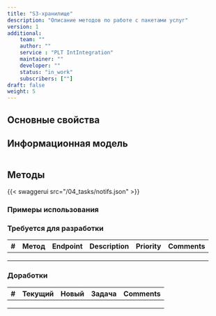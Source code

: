 ```yaml
---
title: "S3-хранилище"
description: "Описание методов по работе с пакетами услуг"
version: 1
additional:
    team: ""
    author: ""
    service : "PLT IntIntegration"
    maintainer: ""
    developer: ""
    status: "in_work"
    subscribers: [""]
draft: false
weight: 5
---
```



## Основные свойства


## Информационная модель

```json

```

## Методы

{{< swaggerui src="/04_tasks/notifs.json" >}}

### Примеры использования



### Требуется для разработки

| #   | Метод | Endpoint | Description | Priority | Comments |
| --- | ----- | -------- | ----------- | -------- | -------- |
|     |       |          |             |          |          |
|     |       |          |             |          |          |
|     |       |          |             |          |          |


### Доработки

| #   | Текущий | Новый | Задача | Comments |
| --- | ------- | ----- | ------ | -------- |
|     |         |       |        |          |
|     |         |       |        |          |
|     |         |       |        |          |

